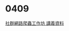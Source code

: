 # 0409

[社群網路爬蟲工作坊 講義資料](https://drive.google.com/drive/folders/1MZ1xsDJYC3VcXxRGfuzsd7zRIiuaG2PV?usp=sharing)
